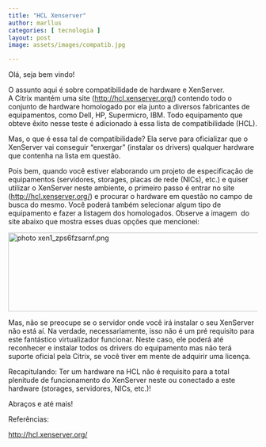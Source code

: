 ```yaml
---
title: "HCL Xenserver"
author: marllus
categories: [ tecnologia ]
layout: post
image: assets/images/compatib.jpg

---
```


<p class="p1">
  Olá, seja bem vindo!
</p>

<p class="p1">
  O assunto aqui é sobre compatibilidade de hardware e XenServer.<br /> A Citrix mantém uma site (<a href="http://hcl.xenserver.org/">http://hcl.xenserver.org/</a>) contendo todo o conjunto de hardware homologado por ela junto a diversos fabricantes de equipamentos, como Dell, HP, Supermicro, IBM. Todo equipamento que obteve êxito nesse teste é adicionado à essa lista de compatibilidade (HCL).
</p>

<p class="p1">
  Mas, o que é essa tal de compatibilidade? Ela serve para oficializar que o XenServer vai conseguir &#8220;enxergar&#8221; (instalar os drivers) qualquer hardware que contenha na lista em questão. <span class="Apple-converted-space">   </span>
</p>

<p class="p1">
  Pois bem, quando você estiver elaborando um projeto de especificação de equipamentos (servidores, storages, placas de rede (NICs), etc.) e quiser utilizar o XenServer neste ambiente, o primeiro passo é entrar no site (<a href="http://hcl.xenserver.org/">http://hcl.xenserver.org/</a>) e procurar o hardware em questão no campo de busca do mesmo. Você poderá também selecionar algum tipo de equipamento e fazer a listagem dos homologados. Observe a imagem<span class="Apple-converted-space">  </span>do site abaixo que mostra esses duas opções que mencionei:
</p>

<a href="http://i567.photobucket.com/albums/ss113/marlluslustosa/xen1_zps6fzsarnf.png" target="_blank"><img class="" src="http://i567.photobucket.com/albums/ss113/marlluslustosa/xen1_zps6fzsarnf.png" alt=" photo xen1_zps6fzsarnf.png" width="637" height="159" border="0" /></a>

<p class="p1">
  Mas, não se preocupe se o servidor onde você irá instalar o seu XenServer não está aí. Na verdade, necessariamente, isso não é um pré requisito para este fantástico virtualizador funcionar. Neste caso, ele poderá até reconhecer e instalar todos os drivers do equipamento mas não terá suporte oficial pela Citrix, se você tiver em mente de adquirir uma licença.
</p>

<p class="p1">
  Recapitulando: Ter um hardware na HCL não é requisito para a total plenitude de funcionamento do XenServer neste ou conectado a este hardware (storages, servidores, NICs, etc.)!<span class="Apple-converted-space">  </span>
</p>

<p class="p1">
  Abraços e até mais!
</p>

<p class="p1">
  Referências:
</p>

<a href="http://hcl.xenserver.org/" target="_blank">http://hcl.xenserver.org/</a>

